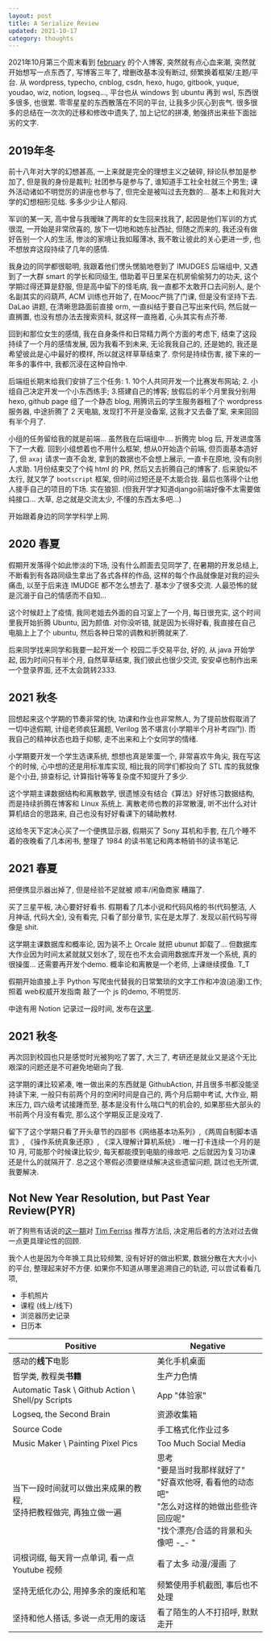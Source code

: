 ```yaml
---
layout: post
title: A Serialize Review
updated: 2021-10-17
category: thoughts
---
```


2021年10月第三个周末看到 [february](https://sunhuiquan.github.io/) 的个人博客, 突然就有点心血来潮, 突然就开始想写一点东西了, 写博客三年了, 增删改基本没有断过, 频繁换着框架/主题/平台. 从 wordpress, typecho, cnblog, csdn, hexo, hugo, gitbook, yuque, youdao, wiz, notion, logseq..., 平台也从 windows 到 ubuntu 再到 wsl, 东西很多很多, 也很累. 零零星星的东西散落在不同的平台, 让我多少灰心到丧气. 很多很多的总结在一次次的迁移和修改中遗失了, 加上记忆的拼凑, 勉强挤出来些下面拙劣的文字.

## 2019年冬

前十八年对大学的幻想甚高, 一上来就是完全的理想主义之破碎, 辩论队参加是参加了, 但是我的身份是裁判; 社团参与是参与了, 谁知道手工社全社就三个男生; 课外活动诸如不明觉厉的讲座也参与了, 但完全是被叫过去充数的... 基本上和我对大学的幻想相形见绌. 多多少少让人郁闷.

军训的某一天, 高中曾与我暧昧了两年的女生回来找我了, 起因是他们军训的方式很混, 一开始是非常欣喜的, 放下一切地和她东扯西扯, 但随之而来的, 我还没有做好告别一个人的生活, 惨淡的家境让我如履薄冰, 我不敢让彼此的关心更进一步, 也不想放弃这段持续了几年的感情.

我身边的同学都很聪明, 我跟着他们愣头愣脑地卷到了 IMUDGES 后端组中, 又遇到了一大群 smart 的学长和同级生, 借助着平日里呆在机房偷偷努力的功夫, 这个学期过得还算是舒服, 但是高中留下的怪毛病, 我一直都不太敢开口去问别人, 是个名副其实的闷葫芦, ACM 训练也开始了, 在Mooc产挑了门课, 但是没有坚持下去. DaLao 讲题, 在清晰思路面前直接 orm, 一直纠结于要自己写出来代码, 然后就一直搁置, 也没有想办法去搜索资料, 就这样一直拖着, 心头其实有点芥蒂. 

回到和那位女生的感情, 我在自身条件和日常精力两个方面的考虑下, 结束了这段持续了一个月的感情发展, 因为我看不到未来, 无论我我自己的, 还是她的, 我还是希望彼此是心中最好的模样, 所以就这样草草结束了. 奈何是持续伤害, 接下来的一年多的事件中, 我都沉浸在这种自怜中.

后端组长期末给我们安排了三个任务: 1. 10个人共同开发一个比赛发布网站; 2. 小组自己决定开发一个小东西练手; 3.搭建自己的博客; 放假后的半个月里我分别用 hexo, github page 组了一个静态 blog, 用腾讯云的学生服务器租了个 wordpress 服务器, 中途折腾了 2 天电脑, 发现打不开是没备案, 这我才又去备了案, 来来回回有半个月了.

小组的任务留给我的就是前端... 虽然我在后端组中.... 折腾完 blog 后, 开发进度落下了一大截. 回到小组想着也不用什么框架, 想从0开始造个前端, 但页面基本造好了,  但 `axaj` 请求一直不会发, 拿到的数据也不会想上展示, 一直卡在原地, 没有向别人求助. 1月份结束交了个纯 html 的 PR, 然后又去折腾自己的博客了. 后来貌似不太行, 就又学了 `bootscript` 框架, 但时间过短还是不太能合拢. 最后也落得个让他人接手自己的项目的下场. 实在狼狈. (但我开学才知道django前端好像不太需要做纯接口... 大草, 总之就是交流太少, 不懂的东西太多吧...)

开始跟着身边的同学学科学上网.

## 2020 春夏

假期开发落得个如此惨淡的下场, 没有什么颜面去见同学了, 在暑期的开发总结上, 不断看到有各路同级生拿出了各式各样的作品, 这样的每个作品就像是对我的迎头痛击, 以至于后来连 IMUDGE 都不怎么想去了. 基本少了很多交流. 人最恐怖的就是沉溺于自己的情感而不自知...

这个时候赶上了疫情, 我同老姐去外面的自习室上了一个月, 每日很充实, 这个时间里我开始折腾 Ubuntu, 因为颜值. 对你没听错, 就是因为长得好看, 我直接在自己电脑上上了个 ubuntu, 然后各种日常的调教和折腾就来了.

后来同学找来同学和我要一起开发一个 校园二手交易平台, 好的, 从 java 开始学起, 因为时间只有半个月, 自然草草结束, 我们彼此也很少交流, 安安卓也制作出来一个登录界面, 还不太会跳转2333.

## 2021 秋冬

回想起来这个学期的节奏非常的快, 功课和作业也非常熬人, 为了提前放假取消了一切中途假期, 计组老师疯狂漏题, Verilog 苦不堪言(小学期半个月补考四门). 而我自己的精神状态也趋于抑郁, 走不出来和上个女同学的情绪.

小学期要开发一个学生选课系统, 想想也真是笨蛋一个, 非常喜欢牛角尖, 我在写这个的时候, 心中想的还是用标准库实现, 相比我的同学们都投向了 STL 库的我就像是个小丑, 排查标记, 计算指针等等复杂度不知提升了多少. 

这个学期主课数据结构和离散数学, 很遗憾没有结合《算法》好好练习数据结构, 而是持续折腾在博客和 Linux 系统上. 离散老师也教的非常散漫, 听不出什么对计算机结合的思路来, 自己也没有好好看课下的辅助教材.

这给冬天下定决心买了一个便携显示器, 假期买了 Sony 耳机和手套, 在几个睡不着的夜晚看了几本闲书,  整理了 1984 的读书笔记和两本畅销书的读书笔记.

## 2021 春夏

把便携显示器出掉了, 但是经验不足就被 顺丰/闲鱼商家 糟蹋了.

买了三星平板, 决心要好好看书. 假期看了几本小说和代码风格的书(代码整洁, 人月神话, 代码大全), 没有看完, 只看了部分章节, 实在是太厚了. 发现以前代码写得像是 shit.

这学期主课数据库和概率论, 因为装不上 Orcale 就把 ubunut 卸载了... 但数据库大作业因为时间太紧就就又划水了, 现在也不太会调用数据库开发一个系统, 真的很操蛋... 还需要再开发个demo. 概率论和离散是一个老师, 上课继续摸鱼. T_T

假期开始直接上手 Python 写爬虫代替我的日常繁琐的文字工作和冲浪(追漫)工作; 照着 web权威开发指南 敲了一个 js 的demo, 不明觉厉.

中途有用 Notion 记录过一段时间, 发布在[这里](https://www.notion.so/210420-210608-0f190ea189e24f8e833a62d5f3e53eaf).

## 2021 秋冬

再次回到校园也只是感觉时光被狗吃了罢了, 大三了, 考研还是就业又是这个无比艰深的问题还是不可避免地砸向了我. 

这学期的课比较紧凑, 唯一做出来的东西就是 GithubAction, 并且很多书都没能坚持读下来, 一般只有前两个月的空闲时间是自己的, 两个月后期中考试, 大作业, 期末压力, 四六级考试接踵而至, 基本是没有什么喘口气的机会的, 如果那些大部头的书前两个月没有看完, 那么这个学期反正是没戏了.

留下了这个学期只看了开头章节的四部书《网络基本功系列》,《两周自制脚本语言》, 《操作系统真象还原》, 《深入理解计算机系统》. 唯一打卡连续一个月的是 10 月, 可能那个时候课比较少, 每天都能摸到电脑的缘故吧. 之后就因为复习功课还是什么的就隔开了. 总之这个寒假必须要继续解决这些遗留问题, 跳过也无所谓, 我要解决.

## Not New Year Resolution, but Past Year Review(PYR)

听了狗熊有话说的[这一期](https://voice.beartalking.com/400)对 [Tim Ferriss](https://tim.blog/2021/12/27/past-year-review/) 推荐方法后, 决定用后者的方法对过去做一点更具理论性的回顾.

我个人也是因为今年换工具比较频繁, 没有好好的做出积累, 数据分散在大大小小的平台, 整理起来好不方便. 如果你不知道从哪里追溯自己的轨迹, 可以尝试看看几项,

- 手机照片
- 课程 (线上/线下)
- 浏览器历史记录
- 日历本

| Positive                                                     | Negative                                                     |
| ------------------------------------------------------------ | ------------------------------------------------------------ |
| 感动的**线下**电影                                           | 美化手机桌面                                                 |
| 哲学类, 教程类**书籍**                                       | 生产力色情                                                   |
| Automatic Task \ Github Action \ Shell/py Scripts            | App "体验家"                                                 |
| Logseq, the Second Brain                                     | 资源收集箱                                                   |
| Source Code                                                  | 手工格式化作业过多                                           |
| Music Maker \ Painting Pixel Pics                            | Too Much Social Media                                        |
| 当下一段时间就可以做出来成果的教程, <br />坚持把教程做完, 再独立做一遍 | 思考<br />"要是当时我那样就好了"<br />"好喜欢他呀, 看看他的动态吧"<br />"怎么对这样的她做出些些许回应呢"<br />"找个漂亮/合适的背景和头像吧 -_- " |
| 词根词缀, 每天背一点单词, 看一点 Youtube 视频                | 看了太多 动漫/漫画 了                                        |
| 坚持无纸化办公, 用掉多余的废纸和笔                           | 频繁使用手机截图, 事后也不处理                               |
| 坚持和他人搭话, 多说一点无用的废话                           | 看了陌生的人不打招呼, 默默走开                               |
